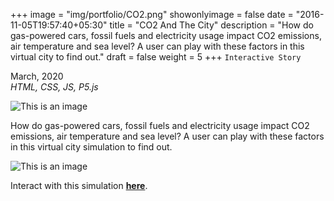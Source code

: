 +++
image = "img/portfolio/CO2.png"
showonlyimage = false
date = "2016-11-05T19:57:40+05:30"
title = "CO2 And The City"
description = "How do gas-powered cars, fossil fuels and electricity usage impact CO2 emissions, air temperature and sea level? A user can play with these factors in this virtual city to find out."
draft = false
weight = 5
+++
`Interactive Story`

March, 2020  
*HTML, CSS, JS, P5.js*

<!--more-->

![This is an image](/img/portfolio/CO2.png)  

How do gas-powered cars, fossil fuels and electricity usage impact CO2 emissions, air temperature and sea level? A user can play with these factors in this virtual city simulation to find out.  

![This is an image](/img/portfolio/gifs/co2.gif)

Interact with this simulation **[here](https://editor.p5js.org/chloesokay/sketches/t606d55Ic)**.
